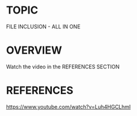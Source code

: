 # TOPIC
FILE INCLUSION - ALL IN ONE

# OVERVIEW
Watch the video in the REFERENCES SECTION

# REFERENCES
https://www.youtube.com/watch?v=Luh4HGCLhmI
